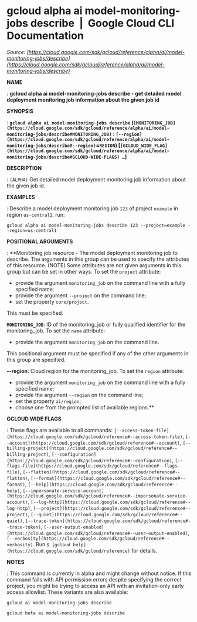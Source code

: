 # gcloud alpha ai model-monitoring-jobs describe  |  Google Cloud CLI Documentation

*Source: [https://cloud.google.com/sdk/gcloud/reference/alpha/ai/model-monitoring-jobs/describe](https://cloud.google.com/sdk/gcloud/reference/alpha/ai/model-monitoring-jobs/describe)*

**NAME**

: **gcloud alpha ai model-monitoring-jobs describe - get detailed model deployment monitoring job information about the given job id**

**SYNOPSIS**

: **`gcloud alpha ai model-monitoring-jobs describe` (`[MONITORING_JOB](https://cloud.google.com/sdk/gcloud/reference/alpha/ai/model-monitoring-jobs/describe#MONITORING_JOB)` : `[--region](https://cloud.google.com/sdk/gcloud/reference/alpha/ai/model-monitoring-jobs/describe#--region)`=`REGION`) [`[GCLOUD_WIDE_FLAG](https://cloud.google.com/sdk/gcloud/reference/alpha/ai/model-monitoring-jobs/describe#GCLOUD-WIDE-FLAGS) …`]**

**DESCRIPTION**

: `(ALPHA)` Get detailed model deployment monitoring job information
about the given job id.

**EXAMPLES**

: Describe a model deployment monitoring job `123` of project
`example` in region `us-central1`, run:

```
gcloud alpha ai model-monitoring-jobs describe 123 --project=example --region=us-central1
```

**POSITIONAL ARGUMENTS**

: **Monitoring job resource - The model deployment monitoring job to describe. The
arguments in this group can be used to specify the attributes of this resource.
(NOTE) Some attributes are not given arguments in this group but can be set in
other ways.
To set the `project` attribute:

- provide the argument `monitoring_job` on the command line with a
fully specified name;
- provide the argument `--project` on the command line;
- set the property `core/project`.

This must be specified.

**`MONITORING_JOB`**:
ID of the monitoring_job or fully qualified identifier for the monitoring_job.
To set the `name` attribute:

- provide the argument `monitoring_job` on the command line.

This positional argument must be specified if any of the other arguments in this
group are specified.

**--region**:
Cloud region for the monitoring_job.
To set the `region` attribute:

- provide the argument `monitoring_job` on the command line with a
fully specified name;
- provide the argument `--region` on the command line;
- set the property `ai/region`;
- choose one from the prompted list of available regions.**

**GCLOUD WIDE FLAGS**

: These flags are available to all commands: `[--access-token-file](https://cloud.google.com/sdk/gcloud/reference#--access-token-file)`,
`[--account](https://cloud.google.com/sdk/gcloud/reference#--account)`, `[--billing-project](https://cloud.google.com/sdk/gcloud/reference#--billing-project)`,
`[--configuration](https://cloud.google.com/sdk/gcloud/reference#--configuration)`,
`[--flags-file](https://cloud.google.com/sdk/gcloud/reference#--flags-file)`,
`[--flatten](https://cloud.google.com/sdk/gcloud/reference#--flatten)`, `[--format](https://cloud.google.com/sdk/gcloud/reference#--format)`, `[--help](https://cloud.google.com/sdk/gcloud/reference#--help)`, `[--impersonate-service-account](https://cloud.google.com/sdk/gcloud/reference#--impersonate-service-account)`,
`[--log-http](https://cloud.google.com/sdk/gcloud/reference#--log-http)`,
`[--project](https://cloud.google.com/sdk/gcloud/reference#--project)`, `[--quiet](https://cloud.google.com/sdk/gcloud/reference#--quiet)`, `[--trace-token](https://cloud.google.com/sdk/gcloud/reference#--trace-token)`, `[--user-output-enabled](https://cloud.google.com/sdk/gcloud/reference#--user-output-enabled)`,
`[--verbosity](https://cloud.google.com/sdk/gcloud/reference#--verbosity)`.
Run `$ [gcloud help](https://cloud.google.com/sdk/gcloud/reference)` for details.

**NOTES**

: This command is currently in alpha and might change without notice. If this
command fails with API permission errors despite specifying the correct project,
you might be trying to access an API with an invitation-only early access
allowlist. These variants are also available:

```
gcloud ai model-monitoring-jobs describe
```

```
gcloud beta ai model-monitoring-jobs describe
```
